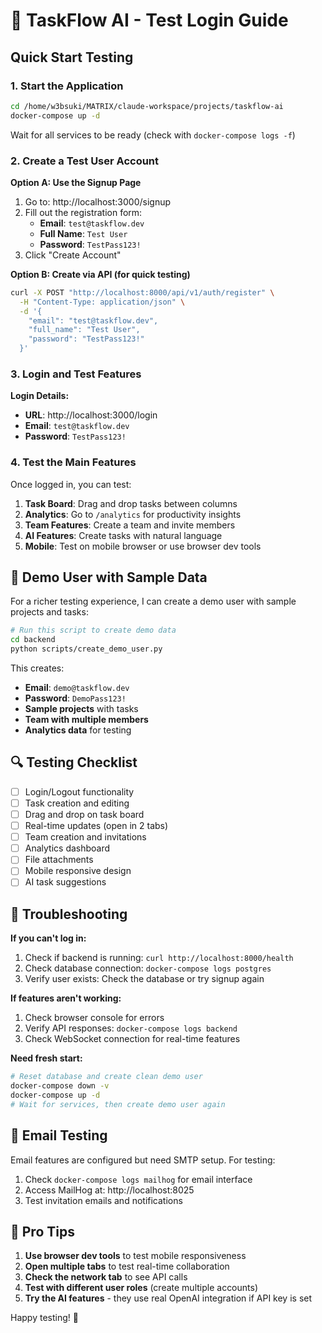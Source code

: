# 🔑 TaskFlow AI - Test Login Guide

## Quick Start Testing

### 1. Start the Application
```bash
cd /home/w3bsuki/MATRIX/claude-workspace/projects/taskflow-ai
docker-compose up -d
```

Wait for all services to be ready (check with `docker-compose logs -f`)

### 2. Create a Test User Account

**Option A: Use the Signup Page**
1. Go to: http://localhost:3000/signup
2. Fill out the registration form:
   - **Email**: `test@taskflow.dev`
   - **Full Name**: `Test User`
   - **Password**: `TestPass123!`
3. Click "Create Account"

**Option B: Create via API (for quick testing)**
```bash
curl -X POST "http://localhost:8000/api/v1/auth/register" \
  -H "Content-Type: application/json" \
  -d '{
    "email": "test@taskflow.dev",
    "full_name": "Test User",
    "password": "TestPass123!"
  }'
```

### 3. Login and Test Features

**Login Details:**
- **URL**: http://localhost:3000/login
- **Email**: `test@taskflow.dev`
- **Password**: `TestPass123!`

### 4. Test the Main Features

Once logged in, you can test:

1. **Task Board**: Drag and drop tasks between columns
2. **Analytics**: Go to `/analytics` for productivity insights
3. **Team Features**: Create a team and invite members
4. **AI Features**: Create tasks with natural language
5. **Mobile**: Test on mobile browser or use browser dev tools

## 🚀 Demo User with Sample Data

For a richer testing experience, I can create a demo user with sample projects and tasks:

```bash
# Run this script to create demo data
cd backend
python scripts/create_demo_user.py
```

This creates:
- **Email**: `demo@taskflow.dev`
- **Password**: `DemoPass123!`
- **Sample projects** with tasks
- **Team with multiple members**
- **Analytics data** for testing

## 🔍 Testing Checklist

- [ ] Login/Logout functionality
- [ ] Task creation and editing
- [ ] Drag and drop on task board
- [ ] Real-time updates (open in 2 tabs)
- [ ] Team creation and invitations
- [ ] Analytics dashboard
- [ ] File attachments
- [ ] Mobile responsive design
- [ ] AI task suggestions

## 🐛 Troubleshooting

**If you can't log in:**
1. Check if backend is running: `curl http://localhost:8000/health`
2. Check database connection: `docker-compose logs postgres`
3. Verify user exists: Check the database or try signup again

**If features aren't working:**
1. Check browser console for errors
2. Verify API responses: `docker-compose logs backend`
3. Check WebSocket connection for real-time features

**Need fresh start:**
```bash
# Reset database and create clean demo user
docker-compose down -v
docker-compose up -d
# Wait for services, then create demo user again
```

## 📧 Email Testing

Email features are configured but need SMTP setup. For testing:
1. Check `docker-compose logs mailhog` for email interface
2. Access MailHog at: http://localhost:8025
3. Test invitation emails and notifications

## 🌟 Pro Tips

1. **Use browser dev tools** to test mobile responsiveness
2. **Open multiple tabs** to test real-time collaboration
3. **Check the network tab** to see API calls
4. **Test with different user roles** (create multiple accounts)
5. **Try the AI features** - they use real OpenAI integration if API key is set

Happy testing! 🎉